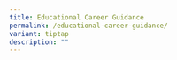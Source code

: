 ```yaml
---
title: Educational Career Guidance
permalink: /educational-career-guidance/
variant: tiptap
description: ""
---
```

<p></p>